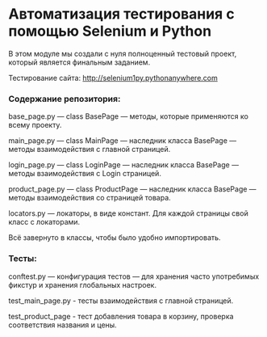 # Автоматизация тестирования с помощью Selenium и Python
В этом модуле мы создали с нуля полноценный тестовый проект, который является финальным заданием. 

Тестирование сайта: http://selenium1py.pythonanywhere.com

### Содержание репозитория:

base_page.py — class BasePage — методы, которые применяются ко всему проекту.

main_page.py — class MainPage — наследник класса BasePage — методы взаимодействия с главной страницей. 

login_page.py — class LoginPage — наследник класса BasePage — методы взаимодействия с Login страницей.

product_page.py — class ProductPage — наследник класса BasePage — методы взаимодействия со страницей товара.

locators.py — локаторы, в виде констант. Для каждой страницы свой класс с локаторами.

Всё завернуто в классы, чтобы было удобно импортировать.

### Тесты:

conftest.py — конфигурация тестов — для хранения часто употребимых фикстур и хранения глобальных настроек.

test_main_page.py - тесты взаимодействия с главной страницей.

test_product_page - тест добавления товара в корзину, проверка соответствия названия и цены.


